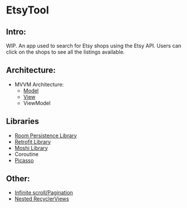 # EtsyTool

## Intro:

WIP. An app used to search for Etsy shops using the Etsy API. Users can click on the shops to see all the listings available. 

## Architecture:

* MVVM Architecture:
  * [Model](https://github.com/samyups1111/EtsyTool/tree/main/app/src/main/java/com/sammydj/etsytool/model)
  * [View](https://github.com/samyups1111/EtsyTool/tree/main/app/src/main/java/com/sammydj/etsytool/view)
  * ViewModel   
  
## Libraries

* [Room Persistence Library](https://github.com/samyups1111/EtsyTool/tree/main/app/src/main/java/com/sammydj/etsytool/database)
* [Retrofit Library](https://github.com/samyups1111/EtsyTool/tree/main/app/src/main/java/com/sammydj/etsytool/networking)
* [Moshi Library](https://github.com/samyups1111/EtsyTool/blob/main/app/src/main/java/com/sammydj/etsytool/networking/Retrofit.kt)
* Coroutine
* [Picasso](https://github.com/samyups1111/EtsyTool/blob/main/app/src/main/java/com/sammydj/etsytool/util/BindPictureToImageView.kt)

## Other:
* [Infinite scroll/Pagination](https://github.com/samyups1111/EtsyTool/blob/main/app/src/main/java/com/sammydj/etsytool/view/mainactivity/recyclerview/RecyclerViewPaginator.kt)
* [Nested RecyclerViews](https://github.com/samyups1111/EtsyTool/blob/main/app/src/main/java/com/sammydj/etsytool/view/shopactivity/ListingsViewHolder.kt)
